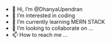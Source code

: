 - 👋 Hi, I’m @DhanyaUpendran
- 👀 I’m interested in coding
- 🌱 I’m currently learning MERN STACK
- 💞️ I’m looking to collaborate on ...
- 📫 How to reach me ...

<!---
DhanyaUpendran/DhanyaUpendran is a ✨ special ✨ repository because its `README.md` (this file) appears on your GitHub profile.
You can click the Preview link to take a look at your changes.
--->
